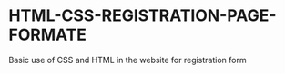 # HTML-CSS-REGISTRATION-PAGE-FORMATE
Basic use of CSS and HTML in the website for registration form
